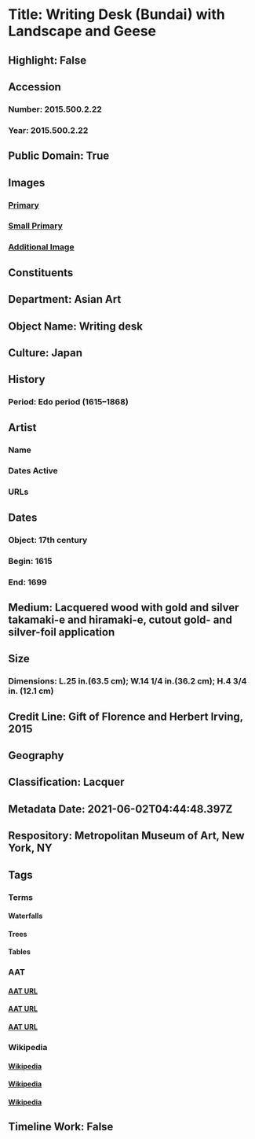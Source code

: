 # Title: Writing Desk (Bundai) with Landscape and Geese
## Highlight: False
## Accession
### Number: 2015.500.2.22
### Year: 2015.500.2.22
## Public Domain: True
## Images
### [Primary](https://images.metmuseum.org/CRDImages/as/original/DP704264.jpg)
### [Small Primary](https://images.metmuseum.org/CRDImages/as/web-large/DP704264.jpg)
### [Additional Image](https://images.metmuseum.org/CRDImages/as/original/DP704263.jpg)
## Constituents
## Department: Asian Art
## Object Name: Writing desk
## Culture: Japan
## History
### Period: Edo period (1615–1868)
## Artist
### Name
### Dates Active
### URLs
## Dates
### Object: 17th century
### Begin: 1615
### End: 1699
## Medium: Lacquered wood with gold and silver takamaki-e and hiramaki-e, cutout gold- and silver-foil application
## Size
### Dimensions: L.25 in.(63.5 cm); W.14 1/4 in.(36.2 cm); H.4 3/4 in. (12.1 cm)
## Credit Line: Gift of Florence and Herbert Irving, 2015
## Geography
## Classification: Lacquer
## Metadata Date: 2021-06-02T04:44:48.397Z
## Respository: Metropolitan Museum of Art, New York, NY
## Tags
### Terms
#### Waterfalls
#### Trees
#### Tables
### AAT
#### [AAT URL](http://vocab.getty.edu/page/aat/300008736)
#### [AAT URL](http://vocab.getty.edu/page/aat/300132410)
#### [AAT URL](http://vocab.getty.edu/page/aat/300039548)
### Wikipedia
#### [Wikipedia]()
#### [Wikipedia]()
#### [Wikipedia]()
## Timeline Work: False